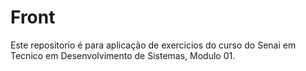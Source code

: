 # Front
Este repositorio é para aplicação de exercicios do curso do Senai em Tecnico em Desenvolvimento de Sistemas, Modulo 01.
